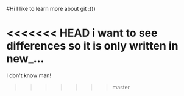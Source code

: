 #Hi I like to learn more about git :)))

<<<<<<< HEAD
i want to see differences so it is only written in new_...
=======
I don't know man!
>>>>>>> master
